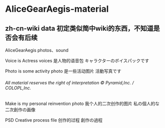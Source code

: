 # AliceGearAegis-material

## zh-cn-wiki data 初定类似简中wiki的东西，不知道是否会有后续
AliceGearAegis photos、sound

Voice is Actress voices
 是人物的语音包
 キャラクターのボイスパックです

Photo is some activity photo
 是一些活动图片
 活動写真です

###### All material reserves the right of interpretation © Pyramid,Inc. / COLOPL,Inc. 

Make is my personal reinvention photo
 我个人的二次创作的图片
 私の個人的な二次創作の画像

PSD Creative process file
 创作的过程
 創作の過程




